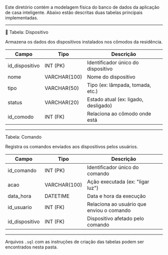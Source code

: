 Este diretório contém a modelagem física do banco de dados da aplicação de casa inteligente. Abaixo estão descritas duas tabelas principais implementadas.

---

📄 Tabela: Dispositivo

Armazena os dados dos dispositivos instalados nos cômodos da residência.

| Campo         | Tipo         | Descrição                            |
|---------------|--------------|--------------------------------------|
| id_dispositivo| INT (PK)     | Identificador único do dispositivo   |
| nome          | VARCHAR(100) | Nome do dispositivo                  |
| tipo          | VARCHAR(50)  | Tipo (ex: lâmpada, tomada, etc.)     |
| status        | VARCHAR(20)  | Estado atual (ex: ligado, desligado) |
| id_comodo     | INT (FK)     | Relaciona ao cômodo onde está        |

---

Tabela: Comando

Registra os comandos enviados aos dispositivos pelos usuários.

| Campo         | Tipo          | Descrição                               |
|---------------|---------------|-----------------------------------------|
| id_comando    | INT (PK)      | Identificador único do comando          |
| acao          | VARCHAR(100)  | Ação executada (ex: "ligar luz")        |
| data_hora     | DATETIME      | Data e hora da execução                 |
| id_usuario    | INT (FK)      | Relaciona ao usuário que enviou o comando |
| id_dispositivo| INT (FK)      | Dispositivo afetado pelo comando        |

---
 Arquivos `.sql` com as instruções de criação das tabelas podem ser encontrados nesta pasta.
